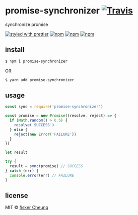 # promise-synchronizer [![Travis](https://img.shields.io/travis/fisker/promise-synchronizer.svg?style=flat-square)](https://travis-ci.org/fisker/promise-synchronizer)

synchronize promise

[![styled with prettier](https://img.shields.io/badge/styled_with-prettier-ff69b4.svg?style=flat-square)](https://github.com/prettier/prettier)
[![npm](https://img.shields.io/npm/v/promise-synchronizer.svg?style=flat-square)](https://www.npmjs.com/package/promise-synchronizer)
[![npm](https://img.shields.io/npm/dt/promise-synchronizer.svg?style=flat-square)](https://www.npmjs.com/package/promise-synchronizer)
[![npm](https://img.shields.io/npm/dm/promise-synchronizer.svg?style=flat-square)](https://www.npmjs.com/package/promise-synchronizer)

## install

```bash
$ npm i promise-synchronizer
```

OR

```bash
$ yarn add promise-synchronizer
```

## usage

```js
const sync = require('promise-synchronizer')

const promise = new Promise((resolve, reject) => {
  if (Math.random() > 0.5) {
    resolve('SUCCESS')
  } else {
    reject(new Error('FAILURE'))
  }
})

let result

try {
  result = sync(promise) // SUCCESS
} catch (err) {
  console.error(err) // FAILURE
}
```

## license

MIT © [fisker Cheung](https://github.com/fisker)

